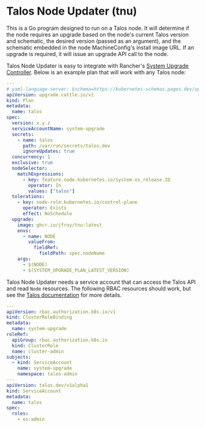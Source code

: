 # Talos Node Updater (tnu)

This is a Go program designed to run on a Talos node. It will determine if the node requires an
upgrade based on the node's current Talos version and schematic, the desired version (passed as an
argument), and the schematic embedded in the node MachineConfig's install image URL. If an upgrade
is required, it will issue an upgrade API call to the node.

Talos Node Updater is easy to integrate with Rancher's
[System Upgrade Controller](https://github.com/rancher/system-upgrade-controller). Below is an
example plan that will work with any Talos node:

```yaml
---
# yaml-language-server: $schema=https://kubernetes-schemas.pages.dev/upgrade.cattle.io/plan_v1.json
apiVersion: upgrade.cattle.io/v1
kind: Plan
metadata:
  name: talos
spec:
  version: x.y.z
  serviceAccountName: system-upgrade
  secrets:
    - name: talos
      path: /var/run/secrets/talos.dev
      ignoreUpdates: true
  concurrency: 1
  exclusive: true
  nodeSelector:
    matchExpressions:
      - key: feature.node.kubernetes.io/system-os_release.ID
        operator: In
        values: ["talos"]
  tolerations:
    - key: node-role.kubernetes.io/control-plane
      operator: Exists
      effect: NoSchedule
  upgrade:
    image: ghcr.io/jfroy/tnu:latest
    envs:
      - name: NODE
        valueFrom:
          fieldRef:
            fieldPath: spec.nodeName
    args:
      - $(NODE)
      - $(SYSTEM_UPGRADE_PLAN_LATEST_VERSION)
```

Talos Node Updater needs a service account that can access the Talos API and read `Node` resources.
The following RBAC resources should work, but see the
[Talos documentation](https://www.talos.dev/v1.9/advanced/talos-api-access-from-k8s/) for more
details.

```yaml
---
apiVersion: rbac.authorization.k8s.io/v1
kind: ClusterRoleBinding
metadata:
  name: system-upgrade
roleRef:
  apiGroup: rbac.authorization.k8s.io
  kind: ClusterRole
  name: cluster-admin
subjects:
  - kind: ServiceAccount
    name: system-upgrade
    namespace: talos-admin
---
apiVersion: talos.dev/v1alpha1
kind: ServiceAccount
metadata:
  name: talos
spec:
  roles:
    - os:admin
```
